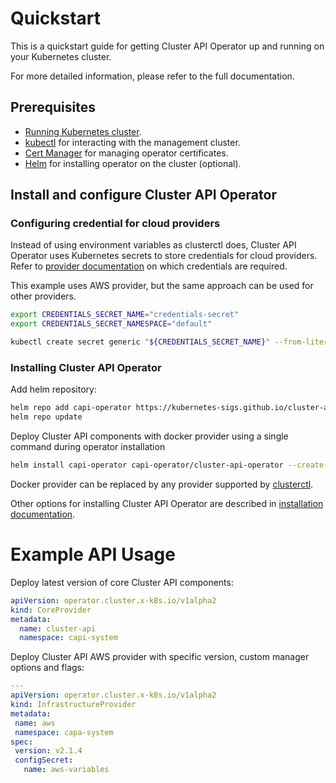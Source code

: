 # Quickstart

This is a quickstart guide for getting Cluster API Operator up and running on your Kubernetes cluster.

For more detailed information, please refer to the full documentation.

## Prerequisites

- [Running Kubernetes cluster](https://cluster-api.sigs.k8s.io/user/quick-start#install-andor-configure-a-kubernetes-cluster).
- [kubectl](https://kubernetes.io/docs/tasks/tools/install-kubectl/) for interacting with the management cluster.
- [Cert Manager](https://cert-manager.io/docs/installation/) for managing operator certificates.
- [Helm](https://helm.sh/docs/intro/install/) for installing operator on the cluster (optional).

## Install and configure Cluster API Operator

### Configuring credential for cloud providers

Instead of using environment variables as clusterctl does, Cluster API Operator uses Kubernetes secrets to store credentials for cloud providers. Refer to [provider documentation](https://cluster-api.sigs.k8s.io/user/quick-start#initialization-for-common-providers) on which credentials are required.

This example uses AWS provider, but the same approach can be used for other providers.

```bash
export CREDENTIALS_SECRET_NAME="credentials-secret"
export CREDENTIALS_SECRET_NAMESPACE="default"

kubectl create secret generic "${CREDENTIALS_SECRET_NAME}" --from-literal=AWS_B64ENCODED_CREDENTIALS="${AWS_B64ENCODED_CREDENTIALS}" --namespace "${CREDENTIALS_SECRET_NAMESPACE}"
```

### Installing Cluster API Operator

Add helm repository:

```bash
helm repo add capi-operator https://kubernetes-sigs.github.io/cluster-api-operator
helm repo update
```

Deploy Cluster API components with docker provider using a single command during operator installation

```bash
helm install capi-operator capi-operator/cluster-api-operator --create-namespace -n capi-operator-system --set infrastructure=docker --set configSecret.name=${CREDENTIALS_SECRET_NAME} --set configSecret.namespace=${CREDENTIALS_SECRET_NAMESPACE}  --wait --timeout 90s
```

Docker provider can be replaced by any provider supported by [clusterctl](https://cluster-api.sigs.k8s.io/reference/providers.html#infrastructure).

Other options for installing Cluster API Operator are described in [installation documentation](../02_installation/).
 
# Example API Usage

Deploy latest version of core Cluster API components:

```yaml
apiVersion: operator.cluster.x-k8s.io/v1alpha2
kind: CoreProvider
metadata:
  name: cluster-api
  namespace: capi-system

```

Deploy Cluster API AWS provider with specific version, custom manager options and flags:

```yaml
---
apiVersion: operator.cluster.x-k8s.io/v1alpha2
kind: InfrastructureProvider
metadata:
 name: aws
 namespace: capa-system
spec:
 version: v2.1.4
 configSecret:
   name: aws-variables
```
